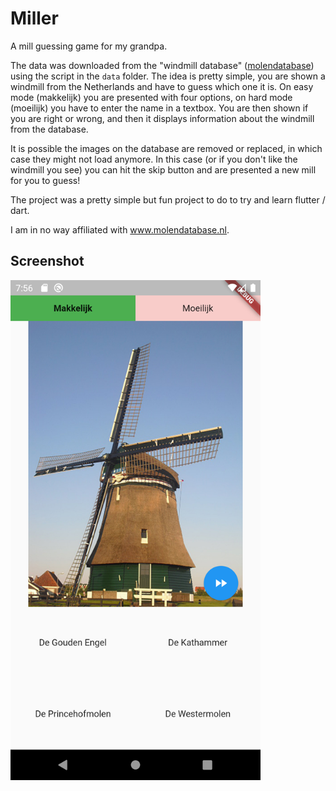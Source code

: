 # Miller
A mill guessing game for my grandpa.

The data was downloaded from the "windmill database" ([molendatabase](www.molendatabase.nl)) using the script in the `data` folder. 
The idea is pretty simple, you are shown a windmill from the Netherlands and have to guess which one it is. On easy mode (makkelijk)
you are presented with four options, on hard mode (moeilijk) you have to enter the name in a textbox. You are then shown if you are right 
or wrong, and then it displays information about the windmill from the database. 

It is possible the images on the database are removed or replaced, in which case they might not load anymore. In this case (or if you don't 
like the windmill you see) you can hit the skip button and are presented a new mill for you to guess!

The project was a pretty simple but fun project to do to try and learn flutter / dart. 

I am in no way affiliated with www.molendatabase.nl. 

## Screenshot

<img src="https://github.com/DenSinH/Miller/blob/master/images/example.png" width=400px>
